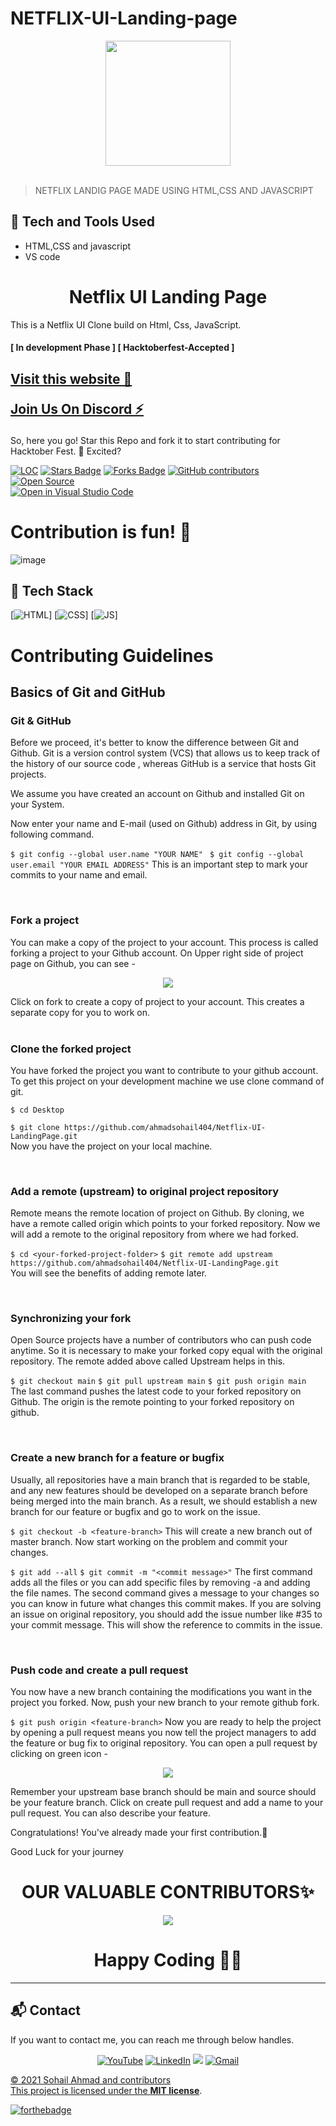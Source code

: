 # NETFLIX-UI-Landing-page

<div align="center">
  <img width="200px" src="https://www.freepnglogos.com/uploads/netflix-logo-0.png"/>
</div>
<br>

> NETFLIX LANDIG PAGE MADE USING HTML,CSS AND JAVASCRIPT

## 🚀 Tech and Tools Used

- HTML,CSS and javascript
- VS code

<h1 align="center"> Netflix UI Landing Page </h1>

This is a Netflix UI Clone build on Html, Css, JavaScript.

<h4>[ In development Phase ] 
[ Hacktoberfest-Accepted ] </h4>
<h2> 
<a href="https://github.com/ahmadsohail404/Netflix-UI-LandingPage" target="_blank"> Visit this website 🚀</a>

<a href="https://discord.gg/vWJpGNkr" target="_blank">Join Us On Discord ⚡</a>

</h2>

So, here you go! Star this Repo and fork it to start contributing for Hacktober Fest. 🤩 Excited?

<div align="left">
<a href="https://github.com/ahmadsohail404/Netflix-UI-LandingPage"><img src="https://sloc.xyz/github.com/ahmadsohail404/Netflix-UI-LandingPage" alt="LOC"/></a>
<a href="https://github.com/ahmadsohail404/Netflix-UI-LandingPage"><img src="https://img.shields.io/github.com/ahmadsohail404/Netflix-UI-LandingPage" alt="Stars Badge"/></a>
<a href="https://github.com/ahmadsohail404/Netflix-UI-LandingPage/network/members"><img src="https://img.shields.io/github/forks/ahmadsohail404/Netflix-UI-LandingPage" alt="Forks Badge"/></a>
<a href="https://github.com/ahmadsohail404/Netflix-UI-LandingPage/graphs/contributors"><img alt="GitHub contributors" src="https://img.shields.io/github.com/ahmadsohail404/Netflix-UI-LandingPage"></a>
<a href="https://github.com/ahmadsohail404/Netflix-UI-LandingPage"><img src="https://badges.frapsoft.com/os/v2/open-source.svg" alt="Open Source"/></a>
</div>
<a href="https://open.vscode.dev/organization/repository"><img src="https://open.vscode.dev/badges/open-in-vscode.svg" alt="Open in Visual Studio Code"/></a>
</div>

# Contribution is fun! 🧡

![image](https://github.com/ahmadsohail404/Netflix-UI-LandingPage/blob/35d1c25fa8a5e856c0b03e79ac243d6c559d0710/images/Hacktoberfest%20-%20Accepted.png)

## 📌 Tech Stack

[![HTML](https://img.shields.io/badge/html5%20-%23E34F26.svg?&style=for-the-badge&logo=html5&logoColor=white)]
[![CSS](https://img.shields.io/badge/css3%20-%231572B6.svg?&style=for-the-badge&logo=css3&logoColor=white)]
[![JS](https://img.shields.io/badge/javascript%20-%23323330.svg?&style=for-the-badge&logo=javascript&logoColor=%23F7DF1E)]

<h1> Contributing Guidelines </h1>

## Basics of Git and GitHub

### Git & GitHub

Before we proceed, it's better to know the difference between Git and Github. Git is a version control system (VCS) that allows us to keep track of the history of our source code , whereas GitHub is a service that hosts Git projects.

We assume you have created an account on Github and installed Git on your System.

Now enter your name and E-mail (used on Github) address in Git, by using following command.

`$ git config --global user.name "YOUR NAME"`
` $ git config --global user.email "YOUR EMAIL ADDRESS"`
This is an important step to mark your commits to your name and email.

<br />

### Fork a project

You can make a copy of the project to your account. This process is called forking a project to your Github account. On Upper right side of project page on Github, you can see -

<p align="center">  <img  src="https://i.imgur.com/P0n6f97.png">  </p>
Click on fork to create a copy of project to your account. This creates a separate copy for you to work on.

<br />

<br />

### Clone the forked project

You have forked the project you want to contribute to your github account. To get this project on your development machine we use clone command of git.

`$ cd Desktop`

`$ git clone https://github.com/ahmadsohail404/Netflix-UI-LandingPage.git` <br/>
Now you have the project on your local machine.

<br />

### Add a remote (upstream) to original project repository

Remote means the remote location of project on Github. By cloning, we have a remote called origin which points to your forked repository. Now we will add a remote to the original repository from where we had forked.

`$ cd <your-forked-project-folder>`
`$ git remote add upstream https://github.com/ahmadsohail404/Netflix-UI-LandingPage.git` <br/>
You will see the benefits of adding remote later.

<br />

### Synchronizing your fork

Open Source projects have a number of contributors who can push code anytime. So it is necessary to make your forked copy equal with the original repository. The remote added above called Upstream helps in this.

`$ git checkout main`
`$ git pull upstream main`
`$ git push origin main` <br/>
The last command pushes the latest code to your forked repository on Github. The origin is the remote pointing to your forked repository on github.

<br />

### Create a new branch for a feature or bugfix

Usually, all repositories have a main branch that is regarded to be stable, and any new features should be developed on a separate branch before being merged into the main branch. As a result, we should establish a new branch for our feature or bugfix and go to work on the issue.

`$ git checkout -b <feature-branch>`
This will create a new branch out of master branch. Now start working on the problem and commit your changes.

`$ git add --all`
`$ git commit -m "<commit message>"`
The first command adds all the files or you can add specific files by removing -a and adding the file names. The second command gives a message to your changes so you can know in future what changes this commit makes. If you are solving an issue on original repository, you should add the issue number like #35 to your commit message. This will show the reference to commits in the issue.

<br />

### Push code and create a pull request

You now have a new branch containing the modifications you want in the project you forked. Now, push your new branch to your remote github fork.

`$ git push origin <feature-branch>`
Now you are ready to help the project by opening a pull request means you now tell the project managers to add the feature or bug fix to original repository. You can open a pull request by clicking on green icon -

<p align="center">  <img  src="https://i.imgur.com/aGaqAD5.png">  </p>

Remember your upstream base branch should be main and source should be your feature branch. Click on create pull request and add a name to your pull request. You can also describe your feature.

Congratulations! You've already made your first contribution.🥳

Good Luck for your journey

<h1 align=center> OUR VALUABLE CONTRIBUTORS✨ </h1>
<p align="center">
  
	
<a href="https://github.com/ahmadsohail404/Netflix-UI-LandingPage/graphs/contributors">
  <img src="https://contrib.rocks/image?repo=ahmadsohail404/Netflix-UI-LandingPage" />
</a>

<h1 align=center>Happy Coding 👨‍💻 </h1>

---

<h2>📬 Contact</h2>

If you want to contact me, you can reach me through below handles.

<div align="center">

<a  href="https://www.youtube.com/channel/UCYGVtIgQIAChKBWBmChxzJw" target="_blank"><img alt="YouTube" src="https://img.shields.io/badge/Youtube-%23FF0000.svg?style=for-the-badge&logo=YouTube&logoColor=white" /></a>
<a  href="https://www.linkedin.com/in/ahmadsohail404/" target="_blank"><img alt="LinkedIn" src="https://img.shields.io/badge/linkedin%20-%230077B5.svg?&style=for-the-badge&logo=linkedin&logoColor=white" /></a>
<a href="https://twitter.com/ahmadsohail_twt" target="_blank"><img src="https://img.shields.io/badge/twitter-%2300acee.svg?&style=for-the-badge&logo=twitter&logoColor=white&alt=twitter" /></a>
<a href="mailto:sohailss2412@gmail.com"><img  alt="Gmail" src="https://img.shields.io/badge/Gmail-D14836?style=for-the-badge&logo=gmail&logoColor=white" />

</div>

© 2021 Sohail Ahmad and contributors\
This project is licensed under the [**MIT license**](https://github.com/ahmadsohail404/Netflix-UI-LandingPage/blob/main/LICENSE).

[![forthebadge](https://forthebadge.com/images/badges/built-with-love.svg)](https://forthebadge.com)
